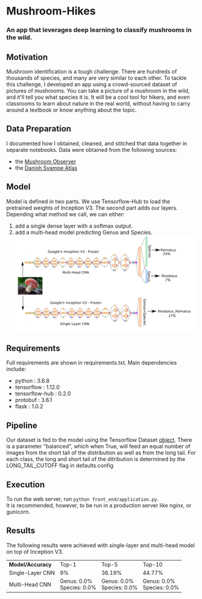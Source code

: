 # Mushroom-Hikes

### An app that leverages deep learning to classify mushrooms in the wild.  

## Motivation
Mushroom identification is a tough challenge. There are hundreds of thousands of species, and many are very similar to each other. To tackle this challenge, I developed an app using a crowd-sourced dataset of pictures of mushrooms. You can take a picture of a mushroom in the wild, and it'll tell you what species it is. It will be a cool tool for hikers, and even classrooms to learn about nature in the real world, without having to carry around a textbook or know anything about the topic.

## Data Preparation
I documented how I obtained, cleaned, and stitched that data together in separate notebooks. Data were obtained from the following sources:  
* the [Mushroom Observer](https://mushroomobserver.org/)
* the [Danish Svampe Atlas](https://snm.ku.dk/english/news/all_news/2018/2018.5/the-fungi-classification-challenge/)  



## Model
Model is defined in two parts. We use Tensorflow-Hub to load the pretrained weights of Inception V3. The second part adds our layers. Depending what method we call, we can either:    
1) add a single dense layer with a softmax output.  
2) add a multi-head model predicting Genus and Species.   
![System Pipeline](https://github.com/pablo-martin/Mushroom-Hikes/blob/master/static/Model_Cartoon.jpg)

## Requirements  
Full requirements are shown in requirements.txt. Main dependencies include:  
* python : 3.6.8
* tensorflow : 1.12.0
* tensorflow-hub : 0.2.0
* protobuf : 3.6.1
* flask : 1.0.2  

## Pipeline
Our dataset is fed to the model using the Tensorflow Dataset [object](https://www.tensorflow.org/api_docs/python/tf/data/Dataset). There is a parameter "balanced", which when True, will feed an equal number of images from the short tail of the distribution as well as from the long tail. For each class, the long and short tail of the ditribution is determined by the LONG_TAIL_CUTOFF flag in defaults.config  

## Execution
To run the web server, run `python front_end/application.py`.  
It is recommended, however, to be run in a production server like nginx, or gunicorn.

## Results
The following results were achieved with single-layer and multi-head model on top of Inception V3.


<table>
  <tr>
   <td><strong>Model/Accuracy</strong>
   </td>
   <td>Top-1</td>
   <td>Top-5</td>
    <td>Top-10</td>
  </tr>
    <tr>
   <td>Single-Layer CNN
   </td>
   <td>9%</td>
   <td>36.19%</td>
    <td>44.77%</td>
  </tr>  
  <tr>
   <td>Multi-Head CNN
   </td>
   <td>Genus: 0.0% <br> Species: 0.0%</td>
   <td>Genus: 0.0% <br> Species: 0.0%</td>
   <td>Genus: 0.0% <br> Species: 0.0%</td>
  </tr>

</table>
